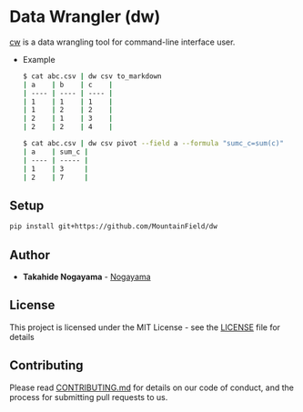 # Data Wrangler (dw)

[cw](https://github.com/MountainField/dw) is a data wrangling tool for command-line interface user.

- Example

    ```bash
    $ cat abc.csv | dw csv to_markdown
    | a    | b    | c    |
    | ---- | ---- | ---- |
    | 1    | 1    | 1    |
    | 1    | 2    | 2    |
    | 2    | 1    | 3    |
    | 2    | 2    | 4    |
    
    $ cat abc.csv | dw csv pivot --field a --formula "sumc_c=sum(c)"
    | a    | sum_c |
    | ---- | ----- |
    | 1    | 3     |
    | 2    | 7     |
    ```


## Setup

```bash
pip install git+https://github.com/MountainField/dw
```

Author
------

- **Takahide Nogayama** - [Nogayama](https://github.com/nogayama)


License
-------

This project is licensed under the MIT License - see the [LICENSE](./LICENSE) file for details

Contributing
------------

Please read [CONTRIBUTING.md](./CONTRIBUTING.md) for details on our code of conduct, and the process for submitting pull requests to us.

